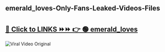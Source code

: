 
 ## emerald_loves-Only-Fans-Leaked-Videos-Files

# <h2><a href="https://mediaupload.pro?emerald_loves">🔗 Click to LINKS ⏩⏩ 👉 🟢 emerald_loves </a></h2>

<a href="https://mediaupload.pro?emerald_loves" rel="nofollow" data-target="animated-image.originalLink"><img src="https://i.ibb.co.com/xMMVF88/686577567.gif" alt="Viral Video Original" style="max-width: 100%; display: inline-block;" data-target="animated-image.originalImage"></a>